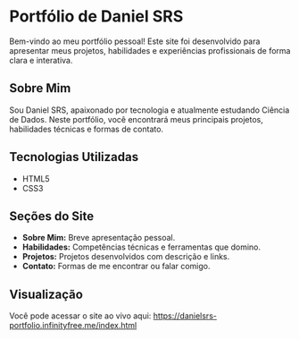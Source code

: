 # Portfólio de Daniel SRS

Bem-vindo ao meu portfólio pessoal! Este site foi desenvolvido para apresentar meus projetos, habilidades e experiências profissionais de forma clara e interativa.

## Sobre Mim
Sou Daniel SRS, apaixonado por tecnologia e atualmente estudando Ciência de Dados. Neste portfólio, você encontrará meus principais projetos, habilidades técnicas e formas de contato.

## Tecnologias Utilizadas
- HTML5
- CSS3

## Seções do Site
- **Sobre Mim:** Breve apresentação pessoal.
- **Habilidades:** Competências técnicas e ferramentas que domino.
- **Projetos:** Projetos desenvolvidos com descrição e links.
- **Contato:** Formas de me encontrar ou falar comigo.

## Visualização
Você pode acessar o site ao vivo aqui: https://danielsrs-portfolio.infinityfree.me/index.html
